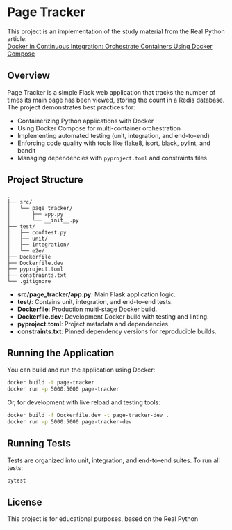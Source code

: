 # Page Tracker

This project is an implementation of the study material from the Real Python article:  
[Docker in Continuous Integration: Orchestrate Containers Using Docker Compose](https://realpython.com/docker-continuous-integration/#orchestrate-containers-using-docker-compose)

## Overview

Page Tracker is a simple Flask web application that tracks the number of times its main page has been viewed, storing the count in a Redis database. The project demonstrates best practices for:

- Containerizing Python applications with Docker
- Using Docker Compose for multi-container orchestration
- Implementing automated testing (unit, integration, and end-to-end)
- Enforcing code quality with tools like flake8, isort, black, pylint, and bandit
- Managing dependencies with `pyproject.toml` and constraints files

## Project Structure

```
.
├── src/
│   └── page_tracker/
│       ├── app.py
│       └── __init__.py
├── test/
│   ├── conftest.py
│   ├── unit/
│   ├── integration/
│   └── e2e/
├── Dockerfile
├── Dockerfile.dev
├── pyproject.toml
├── constraints.txt
└── .gitignore
```

- **src/page_tracker/app.py**: Main Flask application logic.
- **test/**: Contains unit, integration, and end-to-end tests.
- **Dockerfile**: Production multi-stage Docker build.
- **Dockerfile.dev**: Development Docker build with testing and linting.
- **pyproject.toml**: Project metadata and dependencies.
- **constraints.txt**: Pinned dependency versions for reproducible builds.

## Running the Application

You can build and run the application using Docker:

```sh
docker build -t page-tracker .
docker run -p 5000:5000 page-tracker
```

Or, for development with live reload and testing tools:

```sh
docker build -f Dockerfile.dev -t page-tracker-dev .
docker run -p 5000:5000 page-tracker-dev
```

## Running Tests

Tests are organized into unit, integration, and end-to-end suites. To run all tests:

```sh
pytest
```

## License

This project is for educational purposes, based on the Real Python